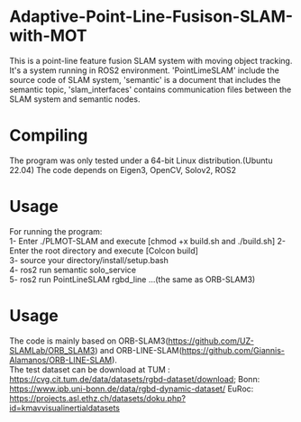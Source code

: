 # Adaptive-Point-Line-Fusison-SLAM-with-MOT
This is a point-line feature fusion SLAM system with moving object tracking. It's a system running in ROS2 environment. 'PointLimeSLAM' include the source code of SLAM system, 'semantic' is a document that includes the semantic topic, 'slam_interfaces' contains communication files between the SLAM system and semantic nodes.
# Compiling
The program was only tested under a 64-bit Linux distribution.(Ubuntu 22.04)
The code depends on Eigen3, OpenCV, Solov2, ROS2
# Usage
For running the program:  
1- Enter ./PLMOT-SLAM and execute [chmod +x build.sh and ./build.sh]
2- Enter the root directory and execute [Colcon build]  
3- source your directory/install/setup.bash  
4- ros2 run semantic solo_service  
5- ros2 run PointLineSLAM rgbd_line ...(the same as ORB-SLAM3)  
# Usage
The code is mainly based on ORB-SLAM3(https://github.com/UZ-SLAMLab/ORB_SLAM3) and ORB-LINE-SLAM(https://github.com/Giannis-Alamanos/ORB-LINE-SLAM).  
The test dataset can be download at TUM : https://cvg.cit.tum.de/data/datasets/rgbd-dataset/download; Bonn: https://www.ipb.uni-bonn.de/data/rgbd-dynamic-dataset/ EuRoc: https://projects.asl.ethz.ch/datasets/doku.php?id=kmavvisualinertialdatasets
